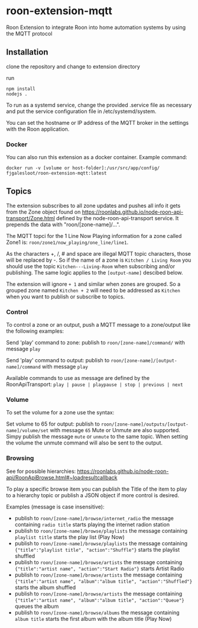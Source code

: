 # roon-extension-mqtt
Roon Extension to integrate Roon into home automation systems by using the MQTT protocol

## Installation

clone the repository and change to extension directory

run
```
npm install
nodejs .
```

To run as a systemd service, change the provided .service file as necessary and put the service configuration file in /etc/systemd/system.

You can set the hostname or IP address of the MQTT broker in the settings with the Roon application.

### Docker
You can also run this extension as a docker container. Example command:

`docker run -v [volume or host-folder]:/usr/src/app/config/ fjgalesloot/roon-extension-mqtt:latest`


## Topics

The extension subscribes to all zone updates and pushes all info it gets from the Zone object found on https://roonlabs.github.io/node-roon-api-transport/Zone.html defined by the node-roon-api-transport service. It prepends the data with "roon/[zone-name]/...".

The MQTT topci for the 1 Line Now Playing information for a zone called Zone1 is: `roon/zone1/now_playing/one_line/line1`.

As the characters +, /, # and space are illegal MQTT topic characters, those will be replaced by -. So if the name of a zone is `Kitchen / Living Room` you should use the topic `Kitchen---Living-Room` when subscribing and/or publishing. The same logic applies to the `[output-name]` descibed below. 

The extension will ignore `+ 1` and similar when zones are grouped. So a grouped zone named `Kitchen + 2` will need to be addressed as `Kitchen` when you want to publish or subscribe to topics.

### Control

To control a zone or an output, push a MQTT message to a zone/output like the following examples:

Send 'play' command to zone: publish to `roon/[zone-name]/command/` with message `play`

Send 'play' command to output: publish to `roon/[zone-name]/[output-name]/command` with message `play`


Available commands to use as message are defined by the RoonApiTransport: `play | pause | playpause | stop | previous | next`

### Volume

To set the volume for a zone use the syntax:

Set volume to 65 for output: publish to `roon/[zone-name]/outputs/[output-name]/volume/set`  with message `65`
Mute or Unmute are also supported. Simpy publish the message `mute` or `unmute` to the same topic. When setting the volume the unmute command will also be sent to the output.

### Browsing

See for possible hierarchies: https://roonlabs.github.io/node-roon-api/RoonApiBrowse.html#~loadresultcallback

To play a specific browse item you can publish the Title of the item to play to a hierarchy topic or publish a JSON object if more control is desired.

Examples (message is case insensitive):

- publish to `roon/[zone-name]/browse/internet_radio` the message containing `radio title` starts playing the internet radion station
- publish to `roon/[zone-name]/browse/playlists` the message containing `playlist title` starts the play list (Play Now)
- publish to `roon/[zone-name]/browse/playlists` the message containing `{"title":"playlist title", "action":"Shuffle"}` starts the playlist shuffled
- publish to `roon/[zone-name]/browse/artists` the message containing `{"title":"artist name", "action":"Start Radio"}` starts Artist Radio
- publish to `roon/[zone-name]/browse/artists` the message containing `{"title":"artist name", "album":"album title", "action":"Shuffled"}` starts the album shuffled
- publish to `roon/[zone-name]/browse/artists` the message containing `{"title":"artist name", "album":"album title", "action":"Queue"}` queues the album
- publish to `roon/[zone-name]/browse/albums` the message containing `album title` starts the first album with the album title (Play Now)
